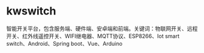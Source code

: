 # kwswitch
智能开关平台，包含服务端、硬件端、安卓端和前端。关键词：物联网开关、远程开关、红外线遥控开关、WIFI继电器、MQTT协议、ESP8266、Iot smart switch、Android、Spring boot、Vue、Arduino
